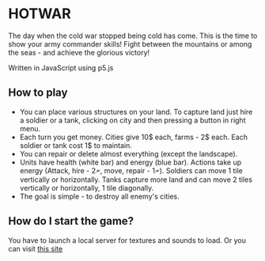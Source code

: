 # HOTWAR
 
The day when the cold war stopped being cold has come. This is the time to show your army commander skills! Fight between the mountains or among the seas - and achieve the glorious victory!

Written in JavaScript using p5.js

## How to play
* You can place various structures on your land. To capture land just hire a soldier or a tank, clicking on city and then pressing a button in right menu.
* Each turn you get money. Cities give 10$ each, farms - 2$ each. Each soldier or tank cost 1$ to maintain.
* You can repair or delete almost everything (except the landscape).
* Units have health (white bar) and energy (blue bar). Actions take up energy (Attack, hire - 2🗲, move, repair - 1🗲). Soldiers can move 1 tile vertically or horizontally. Tanks capture more land and can move 2 tiles vertically or horizontally, 1 tile diagonally.
* The goal is simple - to destroy all enemy's cities.

## How do I start the game?
You have to launch a local server for textures and sounds to load. Or you can visit [this site](http://www.hwsrv.ga)
